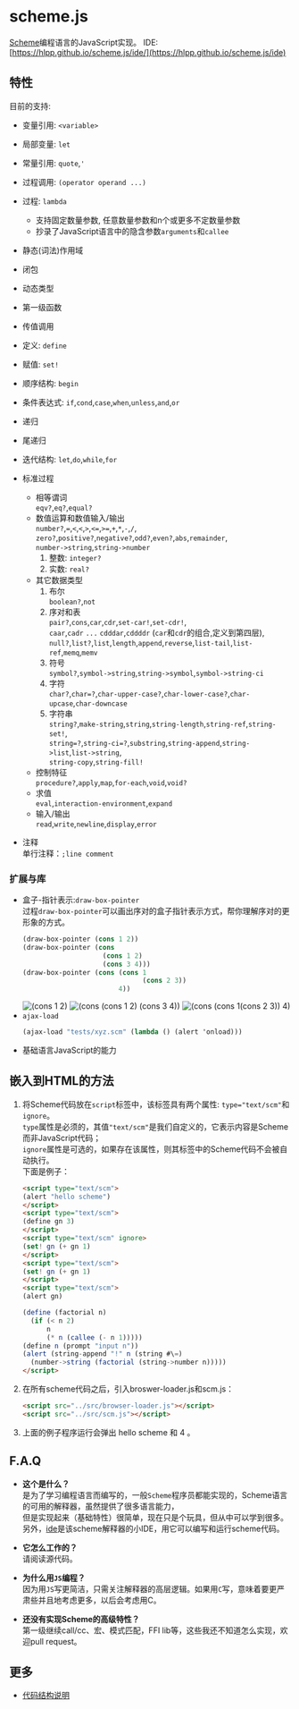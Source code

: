 ﻿# scheme.js

[Scheme](https://en.wikipedia.org/wiki/Scheme_(programming_language))编程语言的JavaScript实现。  
IDE: [https://hlpp.github.io/scheme.js/ide/](https://hlpp.github.io/scheme.js/ide)


## 特性
目前的支持:
* 变量引用: `<variable>`
* 局部变量: `let`
* 常量引用: `quote`,`'`  
* 过程调用: `(operator operand ...)`
* 过程: `lambda`  
  + 支持固定数量参数, 任意数量参数和n个或更多不定数量参数  
  + 抄录了JavaScript语言中的隐含参数`arguments`和`callee`
* 静态(词法)作用域
* 闭包
* 动态类型
* 第一级函数
* 传值调用
* 定义: `define`
* 赋值: `set!`
* 顺序结构: `begin`
* 条件表达式: `if`,`cond`,`case`,`when`,`unless`,`and`,`or`
* 递归
* 尾递归
* 迭代结构: `let`,`do`,`while`,`for`
* 标准过程
    + 相等谓词  
        `eqv?`,`eq?`,`equal?`
    + 数值运算和数值输入/输出  
        `number?`,`=`,`<`,`<`,`>`,`<=`,`>=`,`+`,`*`,`-`,`/`,
        `zero?`,`positive?`,`negative?`,`odd?`,`even?`,`abs`,`remainder`,  
        `number->string`,`string->number`
       1. 整数: `integer?`
       2. 实数: `real?`
    + 其它数据类型  
       1. 布尔  
        `boolean?`,`not`
       2. 序对和表  
        `pair?`,`cons`,`car`,`cdr`,`set-car!`,`set-cdr!`,  
        `caar`,`cadr` `...` `cdddar`,`cddddr` (`car`和`cdr`的组合,定义到第四层),  
        `null?`,`list?`,`list`,`length`,`append`,`reverse`,`list-tail`,`list-ref`,`memq`,`memv`
       3. 符号  
        `symbol?`,`symbol->string`,`string->symbol`,`symbol->string-ci`
       4. 字符  
        `char?`,`char=?`,`char-upper-case?`,`char-lower-case?`,`char-upcase`,`char-downcase`
       5. 字符串  
        `string?`,`make-string`,`string`,`string-length`,`string-ref`,`string-set!`,  
        `string=?`,`string-ci=?`,`substring`,`string-append`,`string->list`,`list->string`,  
        `string-copy`,`string-fill!`
    + 控制特征  
        `procedure?`,`apply`,`map`,`for-each`,`void`,`void?`
    + 求值  
        `eval`,`interaction-environment`,`expand`
    + 输入/输出  
        `read`,`write`,`newline`,`display`,`error`
 
* 注释  
  单行注释：`;line comment`
### 扩展与库
* 盒子-指针表示:`draw-box-pointer`  
  过程`draw-box-pointer`可以画出序对的盒子指针表示方式，帮你理解序对的更形象的方式。  
  ```scheme
  (draw-box-pointer (cons 1 2))
  (draw-box-pointer (cons
                      (cons 1 2)
                      (cons 3 4)))
  (draw-box-pointer (cons (cons 1
                                (cons 2 3))
                          4))
   ```
  ![(cons 1 2)](docs/images/bp1.png)
  ![(cons (cons 1 2) (cons 3 4))](docs/images/bp2.png)
  ![(cons (cons 1(cons 2 3)) 4)](docs/images/bp3.png)
* `ajax-load`
  ```scheme
  (ajax-load "tests/xyz.scm" (lambda () (alert 'onload)))
  ```
* 基础语言JavaScript的能力


## 嵌入到HTML的方法
 1. 将Scheme代码放在`script`标签中，该标签具有两个属性: `type="text/scm"`和`ignore`。  
  `type`属性是必须的，其值`"text/scm"`是我们自定义的，它表示内容是Scheme而非JavaScript代码；  
  `ignore`属性是可选的，如果存在该属性，则其标签中的Scheme代码不会被自动执行。  
  下面是例子：
    ```html
    <script type="text/scm">
    (alert "hello scheme")
    </script>
    <script type="text/scm">
    (define gn 3)
    </script>
    <script type="text/scm" ignore>
    (set! gn (+ gn 1)
    </script>
    <script type="text/scm">
    (set! gn (+ gn 1)
    </script>
    <script type="text/scm">
    (alert gn)
    
    (define (factorial n)
      (if (< n 2)
          n
          (* n (callee (- n 1)))))
    (define n (prompt "input n"))
    (alert (string-append "!" n (string #\=)
      (number->string (factorial (string->number n)))))
    </script>
    ```

 2. 在所有scheme代码之后，引入broswer-loader.js和scm.js：
    ```html
    <script src="../src/browser-loader.js"></script>
    <script src="../src/scm.js"></script>
    ```

 3. 上面的例子程序运行会弹出 hello scheme 和 4 。

## F.A.Q
* __这个是什么？__  
是为了学习编程语言而编写的，一般`Scheme`程序员都能实现的，Scheme语言的可用的解释器，虽然提供了很多语言能力，  
但是实现起来（基础特性）很简单，现在只是个玩具，但从中可以学到很多。  
另外，[ide](https://hlpp.github.io/scheme.js/ide/)是该scheme解释器的小IDE，用它可以编写和运行scheme代码。

* __它怎么工作的？__  
请阅读源代码。
* __为什么用`JS`编程？__  
因为用`JS`写更简洁，只需关注解释器的高层逻辑。如果用`C`写，意味着要更严肃些并且地考虑更多，以后会考虑用C。

* __还没有实现Scheme的高级特性？__  
第一级继续call/cc、宏、模式匹配，FFI lib等，这些我还不知道怎么实现，欢迎pull request。

## 更多
- [代码结构说明](docs/code_struct.md)

   